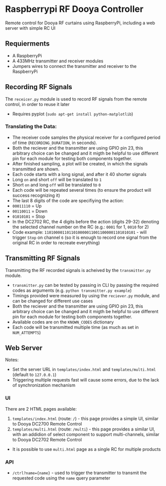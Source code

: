 # Raspberrypi RF Dooya Controller
Remote control for Dooya RF curtains using RaspberryPi, including a web server with simple RC UI

## Requierments
- A RaspberryPi
- A 433MHz transmitter and receiver modules
- Jumpers wires to connect the transmitter and receiver to the RaspberryPi

## Recording RF Signals
The `receicer.py` module is used to record RF signals from the remote control, in order to reuse it later
- Requires pyplot (`sudo apt-get install python-matplotlib`)

### Translating the Data:
- The receiver code samples the physical receiver for a configured period of time (`RECORDING_DURATION`, in seconds).
- Both the reciever and the transmitter are using GPIO pin 23, this arbitrary choice can be changed and it migth be helpful to use different pin for each module for testing both components together.
- After finished sampling, a plot will be created, in which the signals transmitted are shown.
- Each code starts with a long signal, and after it 40 shorter signals
 - Long `on` and short `off` will be translated to `1`
 - Short `on` and long `off` will be translated to `0`
- Each code will be repeated several times (to ensure the product will success recognizing it)
- The last 8 digits of the code are specifiying the action:
 - `00011110` = Up
 - `00110011` = Down
 - `01010101` = Stop
- In the DC2702 RC, the 4 digits before the action (digits 29-32) denoting the selected channel number on the RC (e.g.: `0001` for 1, `0010` for 2)
- Code example: `11010000110110100000110011000001101010101` - will trigger `Stop` on channel `6` (so it is enough to record one signal from the original RC in order to recreate everything)

## Transmitting RF Signals
Transmitting the RF recorded signals is acheived by the `transmitter.py` module.
- `transmitter.py` can be tested by passing in CLI by passing the required codes as arguments (e.g. `python transmitter.py example`)
- Timings provided were measured by using the `reciever.py` module, and can be changed for different use cases
- Both the reciever and the transmitter are using GPIO pin 23, this arbitrary choice can be changed and it migth be helpful to use different pin for each module for testing both components together.
- Available codes are on the `KNOWN_CODES` dictionary
- Each code will be transmitted multiple time (as much as set in `NUM_ATTEMPTS`)

## Web Server
Notes: 
- Set the server URL in `templates/index.html` and `templates/multi.html` (default to `127.0.0.1`)
- Triggering multiple requests fast will cause some errors, due to the lack of synchronization mechanism

### UI
There are 2 HTML pages available:
1. `templates/index.html` (route: `/`) - this page provides a simple UI, similar to Dooya DC2700 Remote Control
2. `templates/multi.html` (route: `/multi`) - this page provides a similar UI, with an addidion of select component to support multi-channels, similar to Dooya DC2702 Remote Control
- It is possible to use `multi.html` page as a single RC for multiple products

### API
- `/ctrl?name={name}` - used to trigger the transmitter to transmit the requested code using the `name` query parameter